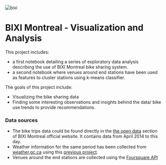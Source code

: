 ![bixi](https://upload.wikimedia.org/wikipedia/commons/5/53/Bixi_logo.svg)
# BIXI Montreal - Visualization and Analysis

This project includes:
- a first notebook detailing a series of exploratory data analysis describing the use of  BIXI Montreal bike sharing system.
- a second notebook where venues around end stations have been used as features to cluster stations using k-means classifier. 

The goals of this project include:
* Visualizing the bike sharing data 
* Finding some interesting observations and insights behind the data/ bike use trends to provide recommendations.

### Data sources
- The bike trips data could be found directly in the [the open data](https://montreal.bixi.com/en/open-data) section of BIXI Montreal official website. It contains data from April 2014 to this day.
- Weather information for the same period has been collected from [weather.gc.ca](http://climate.weather.gc.ca/) using this [previous project](https://github.com/mn9891/weather-scrap-selenium/blob/master/Weather_data_mtl_from_weather_gc_ca.ipynb).
- Venues around the end stations are collected using the [Foursquare API](https://developer.foursquare.com/)
